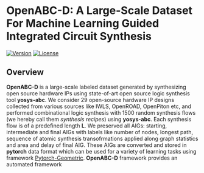 # OpenABC-D: A Large-Scale Dataset For Machine Learning Guided Integrated Circuit Synthesis 
[![Version](https://img.shields.io/badge/Version-1.0.0-brightgreen)](https://github.com/NYU-MLDA/OpenABC) 
[![License](https://img.shields.io/badge/License-BSD%203--Clause-blue.svg)](https://opensource.org/licenses/BSD-3-Clause)

## Overview

**OpenABC-D** is a large-scale labeled dataset generated by synthesizing open source hardware IPs using state-of-art open source logic synthesis tool **yosys-abc**. We consider 29 open-source hardware IP designs collected from various sources like IWLS, OpenROAD, OpenPiton etc, and performed combinational logic synthesis with 1500 random synthesis flows (we hereby call them *synthesis recipes*) using **yosys-abc**. Each synthesis flow is of a predefined length **L**. We preserved all AIGs: starting, intermediate and final AIGs with labels like number of nodes, longest path, sequence of atomic synthesis transofrmations applied along graph statistics and area and delay of final AIG. These AIGs are converted and stored in **pytorch** data format which can be used for a variety of learning tasks using framework [Pytorch-Geometric](https://github.com/rusty1s/pytorch_geometric). **OpenABC-D** framework provides an automated framework
